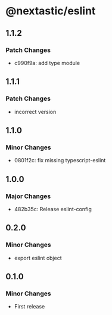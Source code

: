 # @nextastic/eslint

## 1.1.2

### Patch Changes

- c990f9a: add type module

## 1.1.1

### Patch Changes

- incorrect version

## 1.1.0

### Minor Changes

- 0801f2c: fix missing typescript-eslint

## 1.0.0

### Major Changes

- 482b35c: Release eslint-config

## 0.2.0

### Minor Changes

- export eslint object

## 0.1.0

### Minor Changes

- First release
